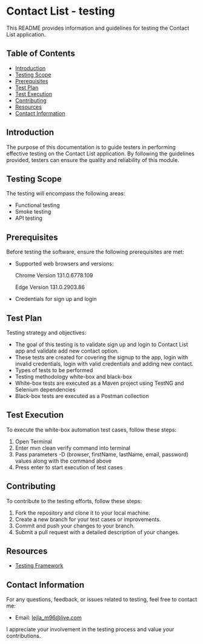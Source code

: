 # Contact List - testing

This README provides information and guidelines for testing the Contact List application.

## Table of Contents
- [Introduction](#introduction)
- [Testing Scope](#testing-scope)
- [Prerequisites](#prerequisites)
- [Test Plan](#test-plan)
- [Test Execution](#test-execution)
- [Contributing](#contributing)
- [Resources](#resources)
- [Contact Information](#contact-information)

## Introduction
The purpose of this documentation is to guide testers in performing effective testing on the Contact List application. By following the guidelines provided, testers can ensure the quality and reliability of this module.

## Testing Scope
The testing will encompass the following areas:
- Functional testing
- Smoke testing
- API testing

## Prerequisites
Before testing the software, ensure the following prerequisites are met:

- Supported web browsers and versions:

    Chrome Version 131.0.6778.109

    Edge Version 131.0.2903.86

- Credentials for sign up and login

## Test Plan
Testing strategy and objectives:

- The goal of this testing is to validate sign up and login to Contact List app and validate add new contact option.
- These tests are created for covering the signup to the app, login with invalid credentials, login with valid credentials and adding new contact.
- Types of tests to be performed
- Testing methodology white-box and black-box
- White-box tests are executed as a Maven project using TestNG and Selenium dependencies
- Black-box tests are executed as a Postman collection

## Test Execution
To execute the white-box automation test cases, follow these steps:

1. Open Terminal
2. Enter mvn clean verify command into terminal
3. Pass parameters -D (browser, firstName, lastName, email, password) values along with the command above
4. Press enter to start execution of test cases

## Contributing
To contribute to the testing efforts, follow these steps:

1. Fork the repository and clone it to your local machine.
2. Create a new branch for your test cases or improvements.
3. Commit and push your changes to your branch.
4. Submit a pull request with a detailed description of your changes.

## Resources

- [Testing Framework](#src/test/resources/testng.xml)

## Contact Information
For any questions, feedback, or issues related to testing, feel free to contact me:

- Email: lejla_m96@live.com

I appreciate your involvement in the testing process and value your contributions.